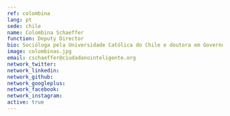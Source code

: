 ```yaml
---
ref: colombina
lang: pt
sede: chile
name: Colombina Schaeffer
function: Deputy Director
bio: Socióloga pela Universidade Católica do Chile e doutora em Governo e Relações Internacionais pela University of Sydney, Austrália.
image: colombinas.jpg
email: cschaeffer@ciudadanointeligente.org
network_twitter:
network_linkedin:
network_github:
network_googleplus:
network_facebook:
network_instagram:
active: true
---
```

